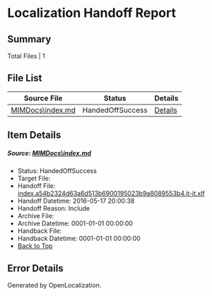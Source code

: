 # <a name='report-top'></a> Localization Handoff Report

## Summary
 Total Files | 1

## File List
 Source File | Status | Details 
 ----------- | ------ | ------- 
 [MIMDocs\index.md](https://github.com/Microsoft/MIMDocs-pr/blob/4c81ee602b46fa555d6fcb81f91b07e0eee7049f/MIMDocs/index.md) | HandedOffSuccess | [Details](#49841c26e9ecf9d5ea3642e5d9a80883a50eaa1882)

## Item Details
##### <a name='49841c26e9ecf9d5ea3642e5d9a80883a50eaa1882'></a> Source: [MIMDocs\index.md](https://github.com/Microsoft/MIMDocs-pr/blob/4c81ee602b46fa555d6fcb81f91b07e0eee7049f/MIMDocs/index.md)
* Status: HandedOffSuccess
* Target File: 
* Handoff File: [index.a54b2324d63a6d513b6900195023b9a8089553b4.it-it.xlf](https://github.com/Microsoft/EM.handoff/blob/dbaeae0849fd0dd0e51c5d3b6723063804fc5da2/ol-handoff/Microsoft/MIMDocs-pr.it-it/master/index.a54b2324d63a6d513b6900195023b9a8089553b4.it-it.xlf)
* Handoff Datetime: 2016-05-17 20:00:38
* Handoff Reason: Include
* Archive File: 
* Archive Datetime: 0001-01-01 00:00:00
* Handback File: 
* Handback Datetime: 0001-01-01 00:00:00
* [Back to Top](#report-top)


## Error Details

Generated by OpenLocalization.

